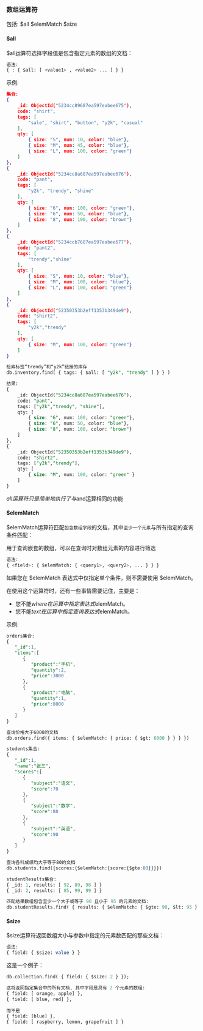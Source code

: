 ### 数组运算符

包括: $all $elemMatch $size

#### $all

$all运算符选择字段值是包含指定元素的数组的文档：

```sql
语法:
{ : { $all: [ <value1> , <value2> ... ] } }
```

示例:
```json
集合: 
{
    _id: ObjectId("5234cc89687ea597eabee675"),
    code: "shirt",
    tags: [
        "sale", "shirt", "button", "y2k", "casual"
    ],
    qty: [
        { size: "S", num: 10, color: "blue"},
        { size: "M", num: 45, color: "blue"},
        { size: "L", num: 100, color: "green"}
    ]
},
{
    _id: ObjectId("5234cc8a687ea597eabee676"),
    code: "pant",
    tags: [
        "y2k", "trendy", "shine"
    ],
    qty: [
        { size: "6", num: 100, color: "green"},
        { size: "6", num: 50, color: "blue"},
        { size: "8", num: 100, color: "brown"}
    ]
},
{
    _id: ObjectId("5234ccb7687ea597eabee677"),
    code: "pant2",
    tags: [
        "trendy","shine"
    ],
    qty: [
        { size: "S", num: 10, color: "blue"},
        { size: "M", num: 100, color: "blue"},
        { size: "L", num: 100, color: "green"}
    ]
},
{
    _id: ObjectId("52350353b2eff1353b349de9"),
    code: "shirt2",
    tags: [
        "y2k","trendy"
    ],
    qty: [
        { size: "M", num: 100, color: "green"}
    ]
}
```

```sql
检索标签“trendy”和“y2k”链接的库存
db.inventory.find( { tags: { $all: [ "y2k", "trendy" ] } } )

结果:
{
    _id: ObjectId("5234cc8a687ea597eabee676"),
    code: "pant",
    tags: ["y2k","trendy", "shine"],
    qty: [
        { size: "6", num: 100, color: "green"},
        { size: "6", num: 50, color: "blue"},
        { size: "8", num: 100, color: "brown"}
    ]
},
{
    _id: ObjectId("52350353b2eff1353b349de9"),
    code: "shirt2",
    tags: ["y2k","trendy"],
    qty: [
        { size: "M", num: 100, color: "green" }
    ]
}
```

$all运算符只是简单地执行了与$and运算相同的功能

#### $elemMatch

$elemMatch运算符匹配`包含数组字段`的文档，其中`至少一个元素`与所有指定的查询条件匹配：

用于查询嵌套的数组，可以在查询时对数组元素的内容进行筛选

```sql
语法:
{ <field>: { $elemMatch: { <query1>, <query2>, ... } } }
```
如果您在 $elemMatch 表达式中仅指定单个条件，则不需要使用 $elemMatch。  

在使用这个运算符时，还有一些事情需要记住，主要是：
+ 您不能$where在运算中指定表达式$elemMatch。
+ 您不能$text在运算中指定查询表达式$elemMatch。

示例:
```sql
orders集合:
{
   "_id":1,
   "items":[
      {
         "product":"手机",
         "quantity":2,
         "price":3000
      },
      {
         "product":"电脑",
         "quantity":1,
         "price":8000
      }
   ]
}

查询价格大于6000的文档
db.orders.find({ items: { $elemMatch: { price: { $gt: 6000 } } } })
```

```sql
students集合:
{
   "_id":1,
   "name":"张三",
   "scores":[
      {
         "subject":"语文",
         "score":70
      },
      {
         "subject":"数学",
         "score":80
      },
      {
         "subject":"英语",
         "score":90
      }
   ]
}

查询各科成绩均大于等于80的文档
db.students.find({scores:{$elemMatch:{score:{$gte:80}}}})
```

```sql
studentResults集合:
{ _id: 1, results: [ 92, 89, 98 ] }
{ _id: 2, results: [ 85, 99, 99 ] }

匹配结果数组包含至少一个大于或等于 90 且小于 95 的元素的文档:
db.studentResults.find( { results: { $elemMatch: { $gte: 90, $lt: 95 } } })
```

#### $size

$size运算符返回数组大小与参数中指定的元素数匹配的那些文档：

```sql
语法:
{ field: { $size: value } }
```

这是一个例子：

```sql
db.collection.find( { field: { $size: 2 } });

这将返回指定集合中的所有文档, 其中字段是具有 2 个元素的数组:
{ field: [ orange, apple] },
{ field: [ blue, red] },
    
而不是
{ field: [blue] }, 
{ field: [ raspberry, lemon, grapefruit ] }
```